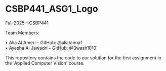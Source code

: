 # CSBP441_ASG1_Logo

Fall 2025 – CSBP441

Team Members:

• Alia Al Ameri – GitHub: @aliatannaf  
• Ayesha Al Jawadri – GitHub: @3wash1010

This repository contains the code to our solution for the first assignment in the 'Applied Computer Vision' course. 
